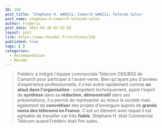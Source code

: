 ```yaml
---
ID: 158
post_title: 'Stephane H. &#8211; Comarch &#8211; Telecom Sales'
post_name: stephane-h-comarch-telecom-sales
author: Frederic
post_date: 2011-03-30 07:52:50
layout: post
link: https://www.choudat.fr/archives/158
published: true
tags: [ ]
categories:
  - Recommandation
  - Resume
---
```

> Frédéric a intégré l'équipe commerciale Télécom OSS/BSS de Comarch pour participer à l'avant-vente. Bien qu'ayant peu d'années d'expérience professionnelle, il s'est avéré rapidement comme **un atout dans l'organisation** : compétent techniquement, ayant l'esprit de **synthèse** dans sa **rédaction**, **démonstratif** dans ses présentations, il a permis de représenter au mieux la société mais également de **concrétiser** des projets d'envergure auprès de **grands noms des télécoms en France**. C'est un élément avec lequel il est agréable de travailler car très **fiable.** Stéphane H. était Commercial Télécom quand Frédéric était Pre-sales.